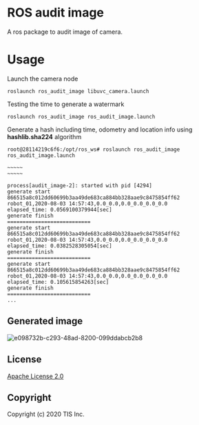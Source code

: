 # ROS audit image

A ros package to audit image of camera.


# Usage

Launch the camera node

```
roslaunch ros_audit_image libuvc_camera.launch
```

Testing the time to generate a watermark

```
roslaunch ros_audit_image ros_audit_image.launch
```

Generate a hash including time, odometry and location info using **hashlib.sha224** algorithm

```
root@28114219c6f6:/opt/ros_ws# roslaunch ros_audit_image ros_audit_image.launch

~~~~~
~~~~~

process[audit_image-2]: started with pid [4294]
generate start
866515a8c012dd60699b3aa49de683ca884bb328aae9c8475854ff62
robot_01,2020-08-03 14:57:43,0.0_0.0,0.0_0.0_0.0_0.0
elapsed_time: 0.0569100379944[sec]
generate finish
===========================
generate start
866515a8c012dd60699b3aa49de683ca884bb328aae9c8475854ff62                                                                                                                                                    robot_01,2020-08-03 14:57:43,0.0_0.0,0.0_0.0_0.0_0.0
elapsed_time: 0.0382528305054[sec]
generate finish
===========================
generate start
866515a8c012dd60699b3aa49de683ca884bb328aae9c8475854ff62
robot_01,2020-08-03 14:57:43,0.0_0.0,0.0_0.0_0.0_0.0
elapsed_time: 0.105615854263[sec]
generate finish
===========================
...

```

## Generated image

![e098732b-c293-48ad-8200-099ddabcb2b8](https://user-images.githubusercontent.com/6661165/89149808-566dc080-d598-11ea-8dc2-6b3ff15f5431.png)


## License

[Apache License 2.0](/LICENSE)

## Copyright
Copyright (c) 2020 TIS Inc.
